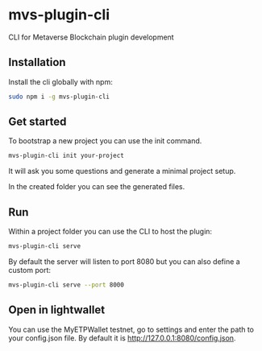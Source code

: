 # mvs-plugin-cli
CLI for Metaverse Blockchain plugin development

## Installation
Install the cli globally with npm:
``` bash
sudo npm i -g mvs-plugin-cli
```

## Get started
To bootstrap a new project you can use the init command.
``` bash
mvs-plugin-cli init your-project
```
It will ask you some questions and generate a minimal project setup.

In the created folder you can see the generated files.

## Run
Within a project folder you can use the CLI to host the plugin:
``` bash
mvs-plugin-cli serve
```
By default the server will listen to port 8080 but you can also define a custom port:
``` bash
mvs-plugin-cli serve --port 8000
```

## Open in lightwallet
You can use the MyETPWallet testnet, go to settings and enter the path to your config.json file. By default it is http://127.0.0.1:8080/config.json.
